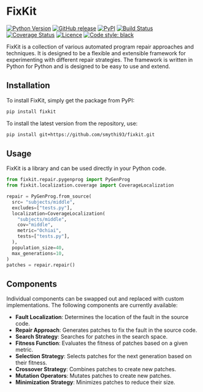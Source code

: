 # FixKit

[![Python Version](https://img.shields.io/pypi/pyversions/fixkit)](https://pypi.org/project/fixkit/)
[![GitHub release](https://img.shields.io/github/v/release/smythi93/fixkit)](https://img.shields.io/github/v/release/smythi93/fixkit)
[![PyPI](https://img.shields.io/pypi/v/fixkit)](https://pypi.org/project/fixkit/)
[![Build Status](https://img.shields.io/github/actions/workflow/status/smythi93/fixkit/test-fixkit.yml?branch=main)](https://img.shields.io/github/actions/workflow/status/smythi93/fixkit/test-fixkit.yml?branch=main)
[![Coverage Status](https://coveralls.io/repos/github/smythi93/fixkit/badge.svg?branch=main)](https://coveralls.io/github/smythi93/fixkit?branch=main)
[![Licence](https://img.shields.io/github/license/smythi93/fixkit)](https://img.shields.io/github/license/smythi93/fixkit)
[![Code style: black](https://img.shields.io/badge/code%20style-black-000000.svg)](https://github.com/psf/black)

FixKit is a collection of various automated program repair approaches and techniques. 
It is designed to be a flexible and extensible framework for experimenting with different repair strategies. 
The framework is written in Python for Python and is designed to be easy to use and extend.

## Installation

To install FixKit, simply get the package from PyPI:

```bash
pip install fixkit
```

To install the latest version from the repository, use:

```bash
pip install git+https://github.com/smythi93/fixkit.git
```

## Usage

FixKit is a library and can be used directly in your Python code.

```python
from fixkit.repair.pygenprog import PyGenProg
from fixkit.localization.coverage import CoverageLocalization

repair = PyGenProg.from_source(
  src= "subjects/middle",
  excludes=["tests.py"],
  localization=CoverageLocalization(
    "subjects/middle",
    cov="middle",
    metric="Ochiai",
    tests=["tests.py"],
  ),
  population_size=40,
  max_generations=10,
)
patches = repair.repair()
```

## Components

Individual components can be swapped out and replaced with custom implementations.
The following components are currently available:

- **Fault Localization**: Determines the location of the fault in the source code.
- **Repair Approach**: Generates patches to fix the fault in the source code.
- **Search Strategy**: Searches for patches in the search space.
- **Fitness Function**: Evaluates the fitness of patches based on a given metric.
- **Selection Strategy**: Selects patches for the next generation based on their fitness.
- **Crossover Strategy**: Combines patches to create new patches.
- **Mutation Operators**: Mutates patches to create new patches.
- **Minimization Strategy**: Minimizes patches to reduce their size.

